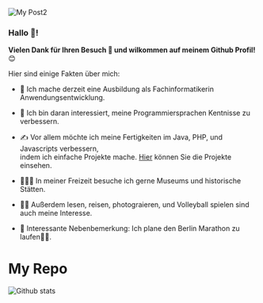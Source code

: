 ![My Post2](https://user-images.githubusercontent.com/71266593/94726550-ae892f00-035d-11eb-915a-ca6b80d82bdc.png)



### Hallo 👋!

**Vielen Dank für Ihren Besuch 🙏 und wilkommen auf meinem Github Profil!** 😊

Hier sind einige Fakten über mich:

- 🔭 Ich mache derzeit eine Ausbildung als Fachinformatikerin Anwendungsentwicklung.

- 🌱 Ich bin daran interessiert, meine Programmiersprachen Kentnisse zu verbessern.

- ✍ Vor allem möchte ich meine Fertigkeiten im Java, PHP, und Javascripts verbessern,</br>
   indem ich einfache Projekte mache. [Hier](https://mehrapi.github.io) können Sie die Projekte einsehen.

- 🚵🏽‍♀️ In meiner Freizeit besuche ich gerne Museums und historische Stätten. 

- 🧗‍♀️ Außerdem lesen, reisen, photograieren, und Volleyball spielen
sind auch meine Interesse.

- 📌 Interessante Nebenbemerkung: Ich plane den Berlin Marathon zu laufen🏃‍♀️.


# My Repo


![Github stats](https://github-readme-stats.vercel.app/api?username=Mehrapi&theme=highcontrast&show_icons=true&count_private=true)


